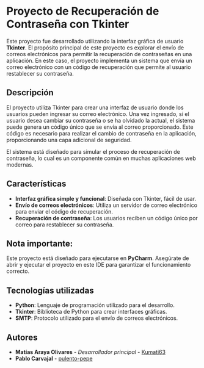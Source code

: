 # Proyecto de Recuperación de Contraseña con Tkinter

Este proyecto fue desarrollado utilizando la interfaz gráfica de usuario **Tkinter**. El propósito principal de este proyecto es explorar el envío de correos electrónicos para permitir la recuperación de contraseñas en una aplicación. En este caso, el proyecto implementa un sistema que envía un correo electrónico con un código de recuperación que permite al usuario restablecer su contraseña.

## Descripción

El proyecto utiliza Tkinter para crear una interfaz de usuario donde los usuarios pueden ingresar su correo electrónico. Una vez ingresado, si el usuario desea cambiar su contraseña o se ha olvidado la actual, el sistema puede genera un código único que se envía al correo proporcionado. Este código es necesario para realizar el cambio de contraseña en la aplicación, proporcionando una capa adicional de seguridad.

El sistema está diseñado para simular el proceso de recuperación de contraseña, lo cual es un componente común en muchas aplicaciones web modernas.

## Características

- **Interfaz gráfica simple y funcional**: Diseñada con Tkinter, fácil de usar.
- **Envío de correos electrónicos**: Utiliza un servidor de correo electrónico para enviar el código de recuperación.
- **Recuperación de contraseña**: Los usuarios reciben un código único por correo para restablecer su contraseña.

## Nota importante:
Este proyecto está diseñado para ejecutarse en **PyCharm**. Asegúrate de abrir y ejecutar el proyecto en este IDE para garantizar el funcionamiento correcto.

## Tecnologías utilizadas

- **Python**: Lenguaje de programación utilizado para el desarrollo.
- **Tkinter**: Biblioteca de Python para crear interfaces gráficas.
- **SMTP**: Protocolo utilizado para el envío de correos electrónicos.

## Autores

- **Matías Araya Olivares** - *Desarrollador principal* - [Kumati63](https://github.com/Kumati63)
- **Pablo Carvajal** - [pulento-pepe](https://github.com/pulento-pepe)

